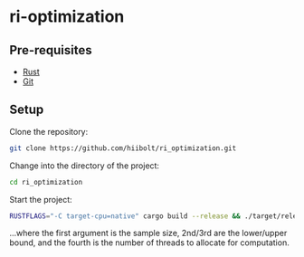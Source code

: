# ri-optimization

## Pre-requisites
- [Rust](https://www.rust-lang.org/)
- [Git](https://git-scm.com/downloads)

## Setup
Clone the repository:
```bash
git clone https://github.com/hiibolt/ri_optimization.git
```

Change into the directory of the project:
```bash
cd ri_optimization
```

Start the project:
```bash
RUSTFLAGS="-C target-cpu=native" cargo build --release && ./target/release/ri_optimization 1000000000 -100000 100000 600
```
...where the first argument is the sample size, 2nd/3rd are the lower/upper bound, and the fourth is the number of threads to allocate for computation.